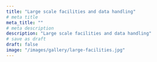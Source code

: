 ```yaml
---
title: "Large scale facilities and data handling"
# meta title
meta_title: ""
# meta description
description: "Large scale facilities and data handling"
# save as draft
draft: false
image: "/images/gallery/large-facilities.jpg"
---
```


